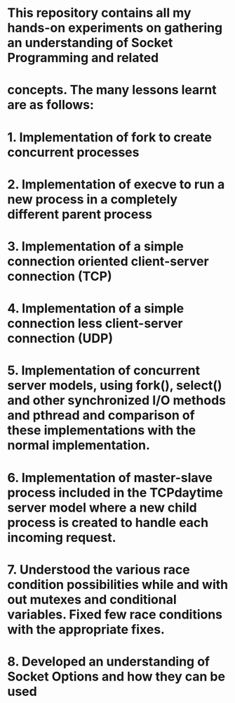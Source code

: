 # This repository contains all my hands-on experiments on gathering an understanding of Socket Programming and related 
# concepts. The many lessons learnt are as follows:
# 1. Implementation of fork to create concurrent processes
# 2. Implementation of execve to run a new process in a completely different parent process
# 3. Implementation of a simple connection oriented client-server connection (TCP)
# 4. Implementation of a simple connection less client-server connection (UDP)
# 5. Implementation of concurrent server models, using fork(), select() and other synchronized I/O methods and pthread and comparison of these implementations with the normal implementation.
# 6. Implementation of master-slave process included in the TCPdaytime server model where a new child process is created to handle each incoming request. 
# 7. Understood the various race condition possibilities while and with out mutexes and conditional variables. Fixed few race conditions with the appropriate fixes.
# 8. Developed an understanding of Socket Options and how they can be used
